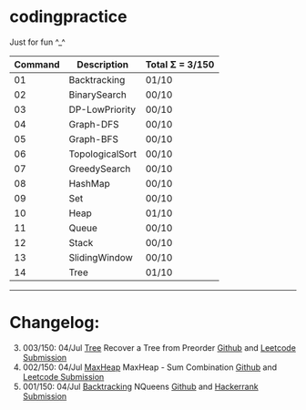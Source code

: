 # codingpractice

Just for fun ^_^

Command | Description| Total Σ = 3/150 
--- | --- | ---
01|Backtracking | 01/10 
02|BinarySearch  | 00/10 
03|DP-LowPriority  | 00/10 
04|Graph-DFS  | 00/10 
05|Graph-BFS  | 00/10 
06|TopologicalSort  | 00/10 
07|GreedySearch  | 00/10 
08|HashMap  | 00/10 
09|Set  | 00/10 
10|Heap  | 01/10 
11|Queue  | 00/10 
12|Stack  | 00/10 
13|SlidingWindow  | 00/10 
14|Tree | 01/10 

----

# Changelog:  

3. 003/150: 04/Jul [Tree](https://github.com/frosty03/codingpractice/tree/main/14.Tree) Recover a Tree from Preorder [Github](https://github.com/frosty03/codingpractice/blob/main/14.Tree/RecoverATree.java) and [Leetcode Submission](https://leetcode.com/submissions/detail/517154980/)
2. 002/150: 04/Jul [MaxHeap](https://github.com/frosty03/codingpractice/tree/main/10.Heap) MaxHeap - Sum Combination [Github](https://github.com/frosty03/codingpractice/blob/main/10.Heap/R02MaxHeapMinSumCombination.java) and [Leetcode Submission](https://leetcode.com/submissions/detail/517112904/)
1. 001/150: 04/Jul [Backtracking](https://github.com/frosty03/codingpractice/tree/main/01.Backtracking) NQueens [Github](https://github.com/frosty03/codingpractice/blob/main/01.Backtracking/R01NQueens.java) and [Hackerrank Submission](https://www.hackerearth.com/submission/59601219/)

